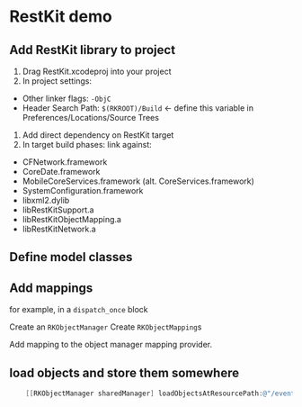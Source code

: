 

# RestKit demo

## Add RestKit library to project

1. Drag RestKit.xcodeproj into your project
1. In project settings: 
  * Other linker flags: `-ObjC`
  * Header Search Path: `$(RKROOT)/Build` <- define this variable in Preferences/Locations/Source Trees
1. Add direct dependency on RestKit target
1. In target build phases: link against:
  * CFNetwork.framework
  * CoreDate.framework
  * MobileCoreServices.framework (alt. CoreServices.framework)
  * SystemConfiguration.framework
  * libxml2.dylib
  * libRestKitSupport.a
  * libRestKitObjectMapping.a
  * libRestKitNetwork.a



## Define model classes

## Add mappings

for example, in a `dispatch_once` block

Create an `RKObjectManager`
Create `RKObjectMapping`s

Add mapping to the object manager mapping provider.

## load objects and store them somewhere


```objective-c
	[[RKObjectManager sharedManager] loadObjectsAtResourcePath:@"/events" delegate:self];
``` 
